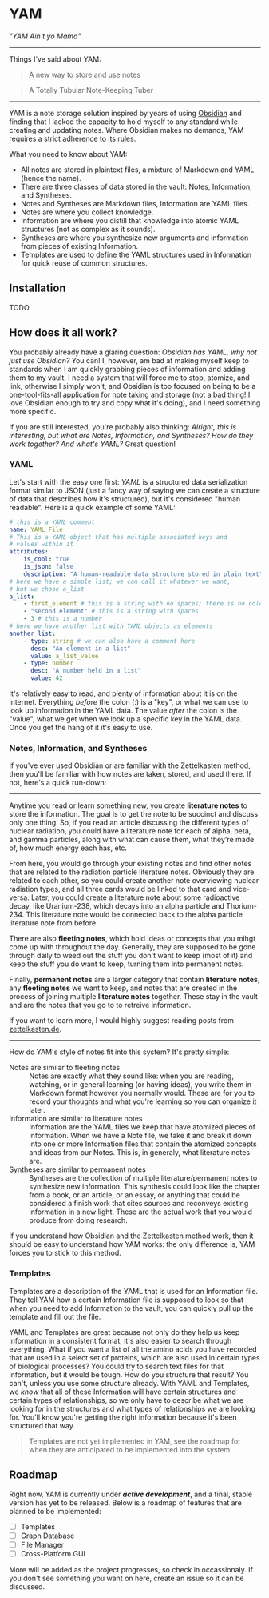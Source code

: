 # YAM
*"YAM Ain't yo Mama"*

---
Things I've said about YAM:

> A new way to store and use notes

> A Totally Tubular Note-Keeping Tuber
---

YAM is a note storage solution inspired by years of using
[Obsidian](https://obsidian.md) and finding that I lacked the 
capacity to hold myself to any standard while creating and 
updating notes. Where Obsidian makes no demands, YAM requires 
a strict adherence to its rules.

What you need to know about YAM:

- All notes are stored in plaintext files, a mixture of Markdown 
  and YAML (hence the name).
- There are three classes of data stored in the vault: Notes, 
  Information, and Syntheses.
- Notes and Syntheses are Markdown files, Information are YAML 
  files.
- Notes are where you collect knowledge.
- Information are where you distill that knowledge into atomic 
  YAML structures (not as complex as it sounds).
- Syntheses are where you synthesize new arguments and 
  information from pieces of existing Information.
- Templates are used to define the YAML structures used in 
  Information for quick reuse of common structures.

## Installation

TODO

## How does it all work?

You probably already have a glaring question: *Obsidian has YAML, 
why not just use Obsidian?* You can! I, however, am bad at making 
myself keep to standards when I am quickly grabbing pieces of 
information and adding them to my vault. I need a system that 
will force me to stop, atomize, and link, otherwise I simply 
won't, and Obsidian is too focused on being to be a 
one-tool-fits-all application for note taking and storage (not 
a bad thing! I love Obsidian enough to try and copy what it's 
doing), and I need something more specific.

If you are still interested, you're probably also thinking: 
*Alright, this is interesting, but what are Notes, Information, 
and Syntheses? How do they work together? And what's YAML?* Great question!

### YAML

Let's start with the easy one first: *YAML* is a structured 
data serialization format similar to JSON (just a fancy way of 
saying we can create a structure of data that describes how it's 
structured), but it's considered "human readable". Here is 
a quick example of some YAML:

```YAML
# this is a YAML comment
name: YAML_File
# This is a YAML object that has multiple associated keys and
# values within it
attributes:
    is_cool: true
    is_json: false
    description: "A human-readable data structure stored in plain text"
# here we have a simple list; we can call it whatever we want,
# but we chose a_list
a_list:
    - first_element # this is a string with no spaces; there is no colon here, so it's assumed to be a string
    - "second element" # this is a string with spaces
    - 3 # this is a number
# here we have another list with YAML objects as elements
another_list:
    - type: string # we can also have a comment here
      desc: "An element in a list"
      value: a_list_value
    - type: number
      desc: "A number held in a list"
      value: 42
```

It's relatively easy to read, and plenty of information about it 
is on the internet. Everything *before* the colon (:) is a "key", 
or what we can use to look up information in the YAML data. The 
value *after* the colon is the "value", what we get when we look 
up a specific key in the YAML data. Once you get the hang of it 
it's easy to use.

### Notes, Information, and Syntheses

If you've ever used Obsidian or are familiar with the 
Zettelkasten method, then you'll be familiar with how notes are 
taken, stored, and used there. If not, here's a quick run-down:
  
---
Anytime you read or learn something new, you create 
**literature notes** to store the information. The goal is to get 
the note to be succinct and discuss only one thing. So, if you 
read an article discussing the different types of nuclear 
radiation, you could have a literature note for each of alpha, 
beta, and gamma particles, along with what can cause them, what 
they're made of, how much energy each has, etc.

From here, you would go through your existing notes and find 
other notes that are related to the radiation particle literature 
notes. Obviously they are related to each other, so you could 
create another note overviewing nuclear radiation types, and all 
three cards would be linked to that card and vice-versa. Later, 
you could create a literature note about some radioactive decay,
like Uranium-238, which decays into an alpha particle and 
Thorium-234. This literature note would be connected back to the 
alpha particle literature note from before.

There are also **fleeting notes**, which hold ideas or concepts 
that you mihgt come up with throughout the day. Generally, they 
are supposed to be gone through daily to weed out the stuff you 
don't want to keep (most of it) and keep the stuff you do want to 
keep, turning them into permanent notes.

Finally, **permanent notes** are a larger category that contain 
**literature notes**, any **fleeting notes** we want to keep, and 
notes that are created in the process of joining multiple 
**literature notes** together. These stay in the vault and are 
the notes that you go to to retreive information.

If you want to learn more, I would highly suggest reading posts 
from [zettelkasten.de](https://zettelkasten.de/).

---

How do YAM's style of notes fit into this system? It's pretty 
simple:

<dl>
    <dt>Notes are similar to fleeting notes</dt>
    <dd>
        Notes are exactly what they sound like: when you are 
        reading, watching, or in general learning (or having ideas), 
        you write them in Markdown format however you normally 
        would. These are for you to record your thoughts and what 
        you're learning so you can organize it later.
    </dd>
    <dt>Information are similar to literature notes</dt>
    <dd>
        Information are the YAML files we keep that have atomized 
        pieces of information. When we have a Note file, we take 
        it and break it down into one or more Information files 
        that contain the atomized concepts and ideas from our 
        Notes. This is, in generaly, what literature notes are.
    </dd>
    <dt>Syntheses are similar to permanent notes</dt>
    <dd>
        Syntheses are the collection of multiple 
        literature/permanent notes to synthesize new 
        information. This synthesis could look like the chapter 
        from a book, or an article, or an essay, or anything that 
        could be considered a finish work that cites sources and 
        reconveys existing information in a new light. These are 
        the actual work that you would produce from doing 
        research.
    </dd>
<dl>

If you understand how Obsidian and the Zettelkasten method work, 
then it should be easy to understand how YAM works: the only 
difference is, YAM forces you to stick to this method.

### Templates

Templates are a description of the YAML that is used for an 
Information file. They tell YAM how a certain Information file is 
supposed to look so that when you need to add Information to the 
vault, you can quickly pull up the template and fill out the 
file.

YAML and Templates are great because not only do they help us 
keep information in a consistent format, it's also easier to 
search through everything. What if you want a list of all the
amino acids you have recorded that are used in a select set of 
proteins, which are also used in certain types of biological 
processes? You could try to search text files for that 
information, but it would be tough. How do you structure that 
result? You can't, unless you use some structure already. With 
YAML and Templates, we *know* that all of these Information will 
have certain structures and certain types of relationships, so we 
only have to describe what we are looking for in the structures 
and what types of relationships we are looking for. You'll know 
you're getting the right information because it's been structured 
that way.

> Templates are not yet implemented in YAM, see the roadmap for 
> when they are anticipated to be implemented into the system.

## Roadmap

Right now, YAM is currently under ***active development***, and 
a final, stable version has yet to be released. Below is 
a roadmap of features that are planned to be implemented:

- [ ] Templates
- [ ] Graph Database
- [ ] File Manager
- [ ] Cross-Platform GUI

More will be added as the project progresses, so check in 
occassionaly. If you don't see something you want on here, create 
an issue so it can be discussed.
